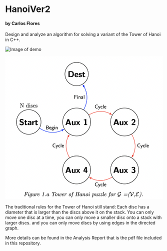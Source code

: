 # HanoiVer2
#### by Carlos Flores

Design and analyze an algorithm for solving a variant of the Tower of Hanoi in C++.

![Image of demo](https://media.giphy.com/media/JSdXWZnZvaB6I8oude/giphy.gif)

![Image of graph](https://github.com/cflores713/HanoiVer2/blob/master/ss.png)

The traditional rules for the Tower of Hanoi still stand: Each disc has a diameter that is larger than the discs above it on the stack. You can only move one disc at a time, you can only move a smaller disc onto a stack with larger discs. and you can only move discs by using edges in the directed graph.

More details can be found in the Analysis Report that is the pdf file included in this repository.
